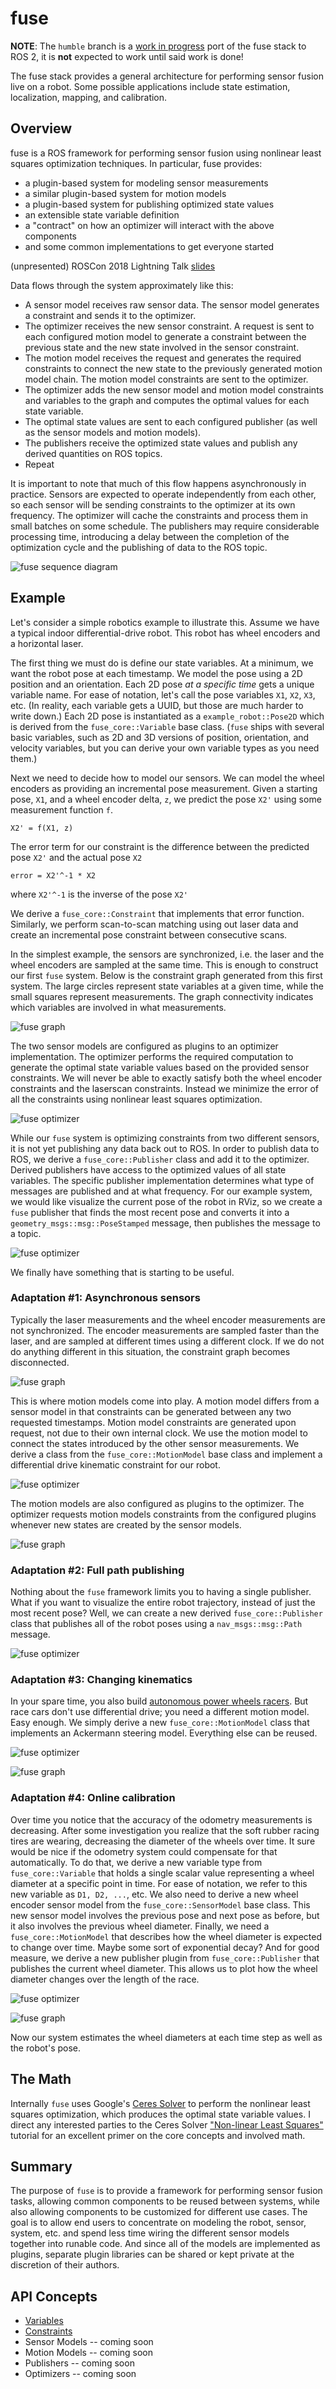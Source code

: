 # fuse

**NOTE**: The `humble` branch is a [work in progress](https://github.com/locusrobotics/fuse/issues/276) port of the fuse stack to ROS 2, it is **not** expected to work until said work is done!

The fuse stack provides a general architecture for performing sensor fusion live on a robot. Some possible applications
include state estimation, localization, mapping, and calibration.

## Overview

fuse is a ROS framework for performing sensor fusion using nonlinear least squares optimization techniques. In
particular, fuse provides:

* a plugin-based system for modeling sensor measurements
* a similar plugin-based system for motion models
* a plugin-based system for publishing optimized state values
* an extensible state variable definition
* a "contract" on how an optimizer will interact with the above components
* and some common implementations to get everyone started

(unpresented) ROSCon 2018 Lightning Talk [slides](doc/fuse_lightning_talk.pdf)

Data flows through the system approximately like this:

* A sensor model receives raw sensor data. The sensor model generates a constraint and sends it to the optimizer.
* The optimizer receives the new sensor constraint. A request is sent to each configured motion model to generate
  a constraint between the previous state and the new state involved in the sensor constraint.
* The motion model receives the request and generates the required constraints to connect the new state to the
  previously generated motion model chain. The motion model constraints are sent to the optimizer.
* The optimizer adds the new sensor model and motion model constraints and variables to the graph and
  computes the optimal values for each state variable.
* The optimal state values are sent to each configured publisher (as well as the sensor models and motion models).
* The publishers receive the optimized state values and publish any derived quantities on ROS topics.
* Repeat

It is important to note that much of this flow happens asynchronously in practice. Sensors are expected to operate
independently from each other, so each sensor will be sending constraints to the optimizer at its own frequency. The
optimizer will cache the constraints and process them in small batches on some schedule. The publishers may
require considerable processing time, introducing a delay between the completion of the optimization cycle and the
publishing of data to the ROS topic.

![fuse sequence diagram](doc/fuse_sequence_diagram.png)

## Example

Let's consider a simple robotics example to illustrate this. Assume we have a typical indoor differential-drive robot.
This robot has wheel encoders and a horizontal laser.

The first thing we must do is define our state variables. At a minimum, we want the robot pose at each timestamp.
We model the pose using a 2D position and an orientation. Each 2D pose _at a specific time_ gets a unique variable
name. For ease of notation, let's call the pose variables `X1`, `X2`, `X3`, etc. (In reality, each variable gets
a UUID, but those are much harder to write down.) Each 2D pose is instantiated as a `example_robot::Pose2D` which is
derived from the `fuse_core::Variable` base class. (`fuse` ships with several basic variables, such as 2D and 3D
versions of position, orientation, and velocity variables, but you can derive your own variable types as you need them.)

Next we need to decide how to model our sensors. We can model the wheel encoders as providing an incremental
pose measurement. Given a starting pose, `X1`, and a wheel encoder delta, `z`, we predict the pose `X2'` using some
measurement function `f`.

`X2' = f(X1, z)`

The error term for our constraint is the difference between the predicted pose `X2'` and the actual pose `X2`

`error = X2'^-1 * X2`

where `X2'^-1` is the inverse of the pose `X2'`

We derive a `fuse_core::Constraint` that implements that error function. Similarly, we perform scan-to-scan matching
using out laser data and create an incremental pose constraint between consecutive scans.

In the simplest example, the sensors are synchronized, i.e. the laser and the wheel encoders are sampled at the same
time. This is enough to construct our first `fuse` system. Below is the constraint graph generated from this first
system. The large circles represent state variables at a given time, while the small squares represent measurements.
The graph connectivity indicates which variables are involved in what measurements.

![fuse graph](doc/fuse_graph_1.png)

The two sensor models are configured as plugins to an optimizer implementation. The optimizer performs the required
computation to generate the optimal state variable values based on the provided sensor constraints. We will never be
able to exactly satisfy both the wheel encoder constraints and the laserscan constraints. Instead we minimize the error
of all the constraints using nonlinear least squares optimization.

![fuse optimizer](doc/fuse_optimizer_1.png)

While our `fuse` system is optimizing constraints from two different sensors, it is not yet publishing any data back
out to ROS. In order to publish data to ROS, we derive a `fuse_core::Publisher` class and add it to the
optimizer. Derived publishers have access to the optimized values of all state variables. The specific publisher
implementation determines what type of messages are published and at what frequency. For our example system,
we would like visualize the current pose of the robot in RViz, so we create a `fuse` publisher that finds the most
recent pose and converts it into a `geometry_msgs::msg::PoseStamped` message, then publishes the message to a topic.

![fuse optimizer](doc/fuse_optimizer_2.png)

We finally have something that is starting to be useful.

### Adaptation #1: Asynchronous sensors

Typically the laser measurements and the wheel encoder measurements are not synchronized. The encoder measurements are
sampled faster than the laser, and are sampled at different times using a different clock. If we do not do anything
different in this situation, the constraint graph becomes disconnected.

![fuse graph](doc/fuse_graph_2.png)

This is where motion models come into play. A motion model differs from a sensor model in that constraints can be
generated between any two requested timestamps. Motion model constraints are generated upon request, not due to their
own internal clock. We use the motion model to connect the states introduced by the other sensor measurements. We
derive a class from the `fuse_core::MotionModel` base class and implement a differential drive kinematic
constraint for our robot.

![fuse optimizer](doc/fuse_optimizer_3.png)

The motion models are also configured as plugins to the optimizer. The optimizer requests motion models constraints
from the configured plugins whenever new states are created by the sensor models.

![fuse graph](doc/fuse_graph_3.png)

### Adaptation #2: Full path publishing

Nothing about the `fuse` framework limits you to having a single publisher. What if you want to visualize the entire
robot trajectory, instead of just the most recent pose? Well, we can create a new derived `fuse_core::Publisher` class
that publishes all of the robot poses using a `nav_msgs::msg::Path` message.

![fuse optimizer](doc/fuse_optimizer_4.png)

### Adaptation #3: Changing kinematics

In your spare time, you also build [autonomous power wheels racers](http://www.powerracingseries.org/). But race cars
don't use differential drive; you need a different motion model. Easy enough. We simply derive a new
`fuse_core::MotionModel` class that implements an Ackermann steering model. Everything else can be reused.

![fuse optimizer](doc/fuse_optimizer_5.png)

![fuse graph](doc/fuse_graph_4.png)

### Adaptation #4: Online calibration

Over time you notice that the accuracy of the odometry measurements is decreasing. After some investigation you realize
that the soft rubber racing tires are wearing, decreasing the diameter of the wheels over time. It sure would be nice
if the odometry system could compensate for that automatically. To do that, we derive a new variable type from
`fuse_core::Variable` that holds a single scalar value representing a wheel diameter at a specific point in time. For
ease of notation, we refer to this new variable as `D1, D2, ...`, etc. We also need to derive a new wheel encoder sensor
model from the `fuse_core::SensorModel` base class. This new sensor model involves the previous pose and next pose as
before, but it also involves the previous wheel diameter. Finally, we need a `fuse_core::MotionModel` that describes
how the wheel diameter is expected to change over time. Maybe some sort of exponential decay? And for good measure, we
derive a new publisher plugin from `fuse_core::Publisher` that publishes the current wheel diameter. This allows us to
plot how the wheel diameter changes over the length of the race.

![fuse optimizer](doc/fuse_optimizer_6.png)

![fuse graph](doc/fuse_graph_5.png)

Now our system estimates the wheel diameters at each time step as well as the robot's pose.

## The Math

Internally `fuse` uses Google's [Ceres Solver](http://ceres-solver.org) to perform the nonlinear least squares
optimization, which produces the optimal state variable values. I direct any interested parties to the Ceres Solver
["Non-linear Least Squares"](http://ceres-solver.org/nnls_tutorial.html) tutorial for an excellent primer on the core
concepts and involved math.

## Summary

The purpose of `fuse` is to provide a framework for performing sensor fusion tasks, allowing common components to be
reused between systems, while also allowing components to be customized for different use cases. The goal is to allow
end users to concentrate on modeling the robot, sensor, system, etc. and spend less time wiring the different
sensor models together into runable code. And since all of the models are implemented as plugins, separate plugin
libraries can be shared or kept private at the discretion of their authors.

## API Concepts

* [Variables](doc/Variables.md)
* [Constraints](doc/Constraints.md)
* Sensor Models -- coming soon
* Motion Models -- coming soon
* Publishers -- coming soon
* Optimizers -- coming soon

